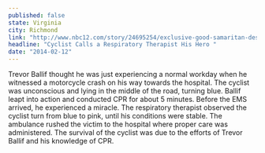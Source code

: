 ```yaml
---
published: false
state: Virginia
city: Richmond
link: "http://www.nbc12.com/story/24695254/exclusive-good-samaritan-describes-giving-cpr-to-accident-victim"
headline: "Cyclist Calls a Respiratory Therapist His Hero "
date: "2014-02-12"
---
```


Trevor Ballif thought he was just experiencing a normal workday when he witnessed a motorcycle crash on his way towards the hospital. The cyclist was unconscious and lying in the middle of the road, turning blue. Ballif leapt into action and conducted CPR for about 5 minutes. Before the EMS arrived, he experienced a miracle. The respiratory therapist observed the cyclist turn from blue to pink, until his conditions were stable. The ambulance rushed the victim to the hospital where proper care was administered. The survival of the cyclist was due to the efforts of Trevor Ballif and his knowledge of CPR.
